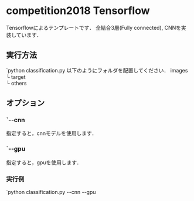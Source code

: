 # competition2018 Tensorflow
Tensorflowによるテンプレートです．
全結合3層(Fully connected), CNNを実装しています．

## 実行方法
`python classification.py
以下のようにフォルダを配置してください．
images
└ target  
└ others

## オプション
### `--cnn
指定すると，cnnモデルを使用します．
### `--gpu
指定すると，gpuを使用します．

### 実行例
`python classification.py --cnn --gpu

